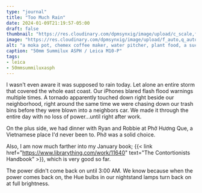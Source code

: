 ```yaml
---
type: "journal"
title: "Too Much Rain"
date: 2024-01-09T21:19:57-05:00
draft: false
thumbnail: "https://res.cloudinary.com/dpmsynxig/image/upload/c_scale,f_auto,q_auto:good,w_740/v1704939465/2024%20Posts/2024-01-09_rain/untitled-5-Enhanced-NR.jpg"
image: "https://res.cloudinary.com/dpmsynxig/image/upload/f_auto,q_auto:good/v1704939465/2024%20Posts/2024-01-09_rain/untitled-5-Enhanced-NR.jpg"
alt: "a moka pot, chemex coffee maker, water pitcher, plant food, a succulent and cactus sitting in a garden window during heavy rain"
caption: "50mm Summilux ASPH / Leica M10-P"
tags:
- leica
- 50mmsummiluxasph
---
```


I wasn't even aware it was supposed to rain today. Let alone an entire storm that covered the whole east coast. Our iPhones blared flash flood warnings multiple times. A tornado apparently touched down right beside our neighborhood, right around the same time we were chasing down our trash bins before they were blown into a neighbors car. We made it through the entire day with no loss of power...until right after work. 

On the plus side, we had dinner with Ryan and Robbie at Phở Hương Que, a Vietnamese place I'd never been to. Phở was a solid choice.

Also, I am now much farther into my January book; {{< link href="https://www.librarything.com/work/11640" text="The Contortionists Handbook" >}}, which is very good so far.

The power didn't come back on until 3:00 AM. We know because when the power comes back on, the Hue bulbs in our nightstand lamps turn back on at full brightness.
